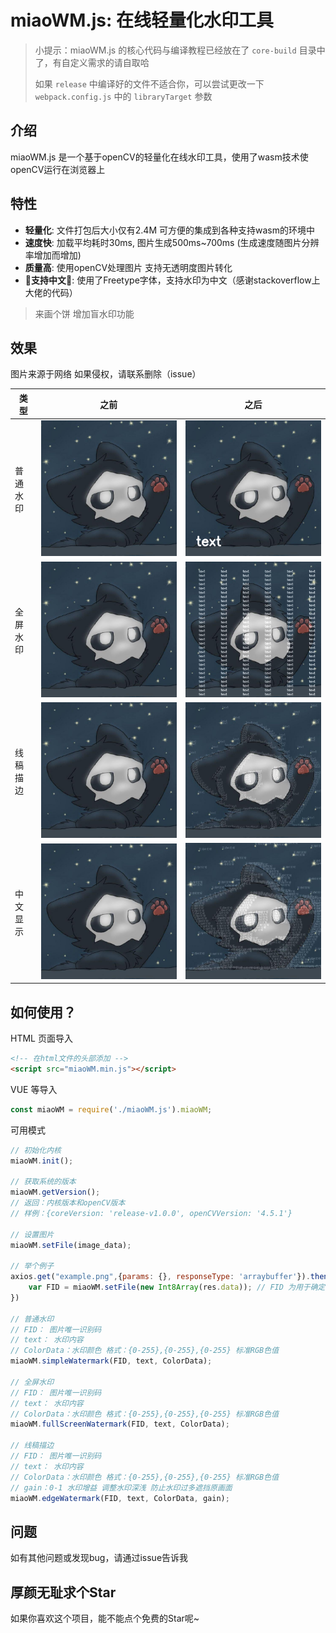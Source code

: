 # miaoWM.js: 在线轻量化水印工具

> 小提示：miaoWM.js 的核心代码与编译教程已经放在了 `core-build` 目录中了，有自定义需求的请自取哈
> 
> 如果 `release` 中编译好的文件不适合你，可以尝试更改一下 `webpack.config.js` 中的 `libraryTarget` 参数

## 介绍

miaoWM.js 是一个基于openCV的轻量化在线水印工具，使用了wasm技术使openCV运行在浏览器上

## 特性

- **轻量化**: 文件打包后大小仅有2.4M 可方便的集成到各种支持wasm的环境中
- **速度快**: 加载平均耗时30ms, 图片生成500ms~700ms  (生成速度随图片分辨率增加而增加)
- **质量高**: 使用openCV处理图片 支持无透明度图片转化
- **🎉支持中文🎉**: 使用了Freetype字体，支持水印为中文（感谢stackoverflow上大佬的代码）

>  来画个饼 增加盲水印功能

## 效果
图片来源于网络 如果侵权，请联系删除（issue）

| 类型 | 之前 | 之后 |
| --- | --- | --- |
| 普通水印 |  ![example](./example-pic/example.jpg)    |  ![example-1](./example-pic/example-1.png)
| 全屏水印 |  ![example](./example-pic/example.jpg)    |  ![example-2](./example-pic/example-2.png)
| 线稿描边 |  ![example](./example-pic/example.jpg)    |  ![example-3](./example-pic/example-3.png)
| 中文显示 |  ![example](./example-pic/example.jpg)    |  ![example-3](./example-pic/example-4.png)

## 如何使用？

HTML 页面导入

```html
<!-- 在html文件的头部添加 -->
<script src="miaoWM.min.js"></script>
```

VUE 等导入
```js
const miaoWM = require('./miaoWM.js').miaoWM;
```

可用模式
```js
// 初始化内核
miaoWM.init();

// 获取系统的版本
miaoWM.getVersion();
// 返回：内核版本和openCV版本
// 样例：{coreVersion: 'release-v1.0.0', openCVVersion: '4.5.1'}

// 设置图片
miaoWM.setFile(image_data);

// 举个例子
axios.get("example.png",{params: {}, responseType: 'arraybuffer'}).then((res)=>{
    var FID = miaoWM.setFile(new Int8Array(res.data)); // FID 为用于确定图片的唯一识别码
})

// 普通水印
// FID： 图片唯一识别码
// text： 水印内容
// ColorData：水印颜色 格式：{0-255},{0-255},{0-255} 标准RGB色值
miaoWM.simpleWatermark(FID, text, ColorData);

// 全屏水印
// FID： 图片唯一识别码
// text： 水印内容
// ColorData：水印颜色 格式：{0-255},{0-255},{0-255} 标准RGB色值
miaoWM.fullScreenWatermark(FID, text, ColorData);

// 线稿描边
// FID： 图片唯一识别码
// text： 水印内容
// ColorData：水印颜色 格式：{0-255},{0-255},{0-255} 标准RGB色值
// gain：0-1 水印增益 调整水印深浅 防止水印过多遮挡原画面
miaoWM.edgeWatermark(FID, text, ColorData, gain);


```

## 问题

如有其他问题或发现bug，请通过issue告诉我

## 厚颜无耻求个Star
如果你喜欢这个项目，能不能点个免费的Star呢~
